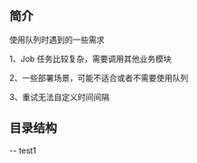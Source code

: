 
## 简介
使用队列时遇到的一些需求

1、Job 任务比较复杂，需要调用其他业务模块

2、一些部署场景，可能不适合或者不需要使用队列

3、重试无法自定义时间间隔 

## 目录结构

--
test1